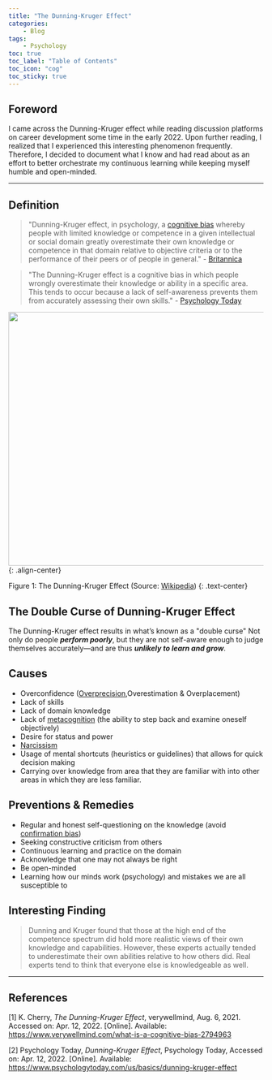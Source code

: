 ```yaml
---
title: "The Dunning-Kruger Effect"
categories:
    - Blog
tags:
    - Psychology
toc: true
toc_label: "Table of Contents"
toc_icon: "cog"
toc_sticky: true
---
```

## Foreword

I came across the Dunning-Kruger effect while reading discussion platforms on career development some time in the early 2022. Upon further reading, I realized that I experienced this interesting phenomenon frequently. Therefore, I decided to document what I know and had read about as an effort to better orchestrate my continuous learning while keeping myself humble and open-minded.

---

## Definition

> "Dunning-Kruger effect, in psychology, a [cognitive bias](https://www.verywellmind.com/what-is-a-cognitive-bias-2794963) whereby people with limited knowledge or competence in a given intellectual or social domain greatly overestimate their own knowledge or competence in that domain relative to objective criteria or to the performance of their peers or of people in general." - [Britannica](https://www.britannica.com/science/Dunning-Kruger-effect)

> "The Dunning-Kruger effect is a cognitive bias in which people wrongly overestimate their knowledge or ability in a specific area. This tends to occur because a lack of self-awareness prevents them from accurately assessing their own skills." - [Psychology Today](https://www.psychologytoday.com/us/basics/dunning-kruger-effect)

<img src = "https://user-images.githubusercontent.com/79191009/162892981-a76b0331-3d0b-4b65-b86b-ad8080abb64f.png" width = "600" height = "500">{: .align-center}

Figure 1: The Dunning-Kruger Effect (Source: [Wikipedia](https://en.wikipedia.org/wiki/File:Dunning%E2%80%93Kruger_Effect_01.svg))
{: .text-center}

## The Double Curse of Dunning-Kruger Effect

The Dunning-Kruger effect results in what’s known as a "double curse" Not only do people ***perform poorly***, but they are not self-aware enough to judge themselves accurately—and are thus ***unlikely to learn and grow***.

## Causes

- Overconfidence ([Overprecision](https://en.wikipedia.org/wiki/Overconfidence_effect#:~:text=Overprecision%20is%20the%20excessive%20confidence,that%20individual%20items%20are%20correct.),Overestimation & Overplacement)
- Lack of skills
- Lack of domain knowledge
- Lack of [metacognition](https://en.wikipedia.org/wiki/Metacognition) (the ability to step back and examine oneself objectively)
- Desire for status and power
- [Narcissism](https://en.wikipedia.org/wiki/Narcissism)
- Usage of mental shortcuts (heuristics or guidelines) that allows for quick decision making
- Carrying over knowledge from area that they are familiar with into other areas in which they are less familiar.

## Preventions & Remedies
- Regular and honest self-questioning on the knowledge (avoid [confirmation bias](https://en.wikipedia.org/wiki/Confirmation_bias))
- Seeking constructive criticism from others
- Continuous learning and practice on the domain
- Acknowledge that one may not always be right 
- Be open-minded
- Learning how our minds work (psychology) and mistakes we are all susceptible to

## Interesting Finding
> Dunning and Kruger found that those at the high end of the competence spectrum did hold more realistic views of their own knowledge and capabilities. However, these experts actually tended to underestimate their own abilities relative to how others did. Real experts tend to think that everyone else is knowledgeable as well.

---
## References
[1] K. Cherry, *The Dunning-Kruger Effect*, verywellmind, Aug. 6, 2021. Accessed on: Apr. 12, 2022. [Online]. Available: https://www.verywellmind.com/what-is-a-cognitive-bias-2794963

[2] Psychology Today, *Dunning-Kruger Effect*, Psychology Today, Accessed on: Apr. 12, 2022. [Online]. Available: https://www.psychologytoday.com/us/basics/dunning-kruger-effect
